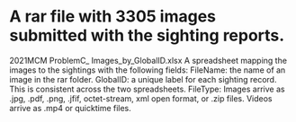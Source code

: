 # A rar file with 3305 images submitted with the sighting reports. 
2021MCM ProblemC_ Images_by_GlobalID.xlsx 
A spreadsheet mapping the images to the sightings with the following fields: 
FileName: the name of an image in the rar folder. 
GlobalID: a unique label for each sighting record. This is consistent across the two 
spreadsheets. 
FileType: Images arrive as .jpg, .pdf, .png, .jfif, octet-stream, xml open format, or .zip 
files. Videos arrive as .mp4 or quicktime files. 
